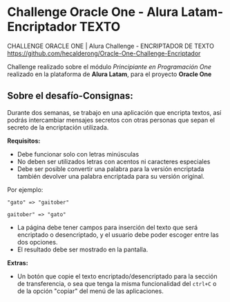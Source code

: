 # Challenge Oracle One - Alura Latam- Encriptador TEXTO

CHALLENGE ORACLE ONE | Alura Challenge - ENCRIPTADOR DE TEXTO
https://github.com/hecalderong/Oracle-One-Challenge-Encriptador

Challenge realizado sobre el módulo _Principiante en Programación One_ realizado en la plataforma de **Alura Latam**, para el proyecto **Oracle One**

## Sobre el desafío-Consignas:

Durante dos semanas, se trabajo en una aplicación que encripta textos, así podrás intercambiar mensajes secretos con otras personas que sepan el secreto de la encriptación utilizada.

**Requisitos:**

- Debe funcionar solo con letras minúsculas
- No deben ser utilizados letras con acentos ni caracteres especiales
- Debe ser posible convertir una palabra para la versión encriptada también devolver una palabra encriptada para su versión original.

Por ejemplo:

`"gato" => "gaitober"`

`gaitober" => "gato"`

- La página debe tener campos para
  inserción del texto que será encriptado o desencriptado, y el usuario debe poder escoger entre las dos opciones.
- El resultado debe ser mostrado en la pantalla.

**Extras:**

- Un botón que copie el texto encriptado/desencriptado para la sección de transferencia, o sea que tenga la misma funcionalidad del `ctrl+C` o de la opción "copiar" del menú de las aplicaciones.
